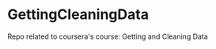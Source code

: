 GettingCleaningData
===================

Repo related to coursera's course: Getting and Cleaning Data
